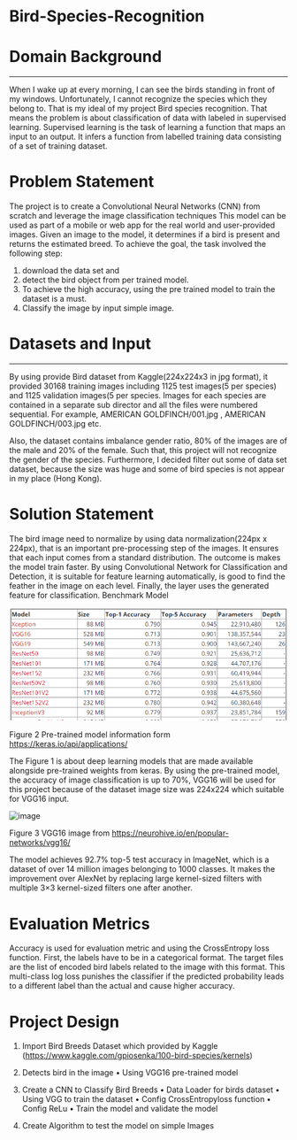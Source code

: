 # Bird-Species-Recognition

# Domain Background
___
When I wake up at every morning, I can see the birds standing in front of my windows. Unfortunately, I cannot recognize the species which they belong to. That is my ideal of my project Bird species recognition.  That means the problem is about classification of data with labeled in supervised learning. Supervised learning is the task of learning a function that maps an input to an output. It infers a function from labelled training data consisting of a set of training dataset.


# Problem Statement
The project is to create a Convolutional Neural Networks (CNN) from scratch and leverage the image classification techniques This model can be used as part of a mobile or web app for the real world and user-provided images. Given an image to the model, it determines if a bird is present and returns the estimated breed. To achieve the goal,  the task involved the following step:
1)	download the data set and 
2)	detect the bird object from per trained model.
3)	 To achieve the high accuracy, using the pre trained model to train the dataset is a must.
4)	Classify the image by input simple image.


# Datasets and Input
___
By using provide Bird dataset from Kaggle(224x224x3 in jpg format), it provided 30168 training images including 1125 test images(5 per species) and 1125 validation images(5 per species. Images for each species are contained in a separate sub director and all the files were numbered sequential. For example, AMERICAN GOLDFINCH/001.jpg , AMERICAN GOLDFINCH/003.jpg etc.
 

 Also, the dataset contains imbalance gender ratio, 80% of the images are of the male and 20% of the female. Such that, this project will not recognize the gender of the species.
Furthermore, I decided filter out some of data set dataset, because the size was huge and some of bird species is not appear in my place (Hong Kong). 


# Solution Statement
The bird image need to normalize by using data normalization(224px x 224px), that is an important pre-processing step of the images. It ensures that each input comes from a standard distribution. The outcome is makes the model train faster. By using Convolutional Network for Classification and Detection, it is suitable for feature learning automatically, is good to find the feather in the image on each level. Finally, the layer uses the generated feature for classification.
Benchmark Model
 
 ![image](https://github.com/michaelcity/Bird-Species-Recognition/blob/master/img/kaggle-caputre.PNG)
 
Figure 2 Pre-trained model information form https://keras.io/api/applications/

The Figure 1 is about deep learning models that are made available alongside pre-trained weights from keras. By using the pre-trained model, the accuracy of image classification is up to 70%, VGG16 will be used for this project because of the dataset image size was 224x224 which suitable for VGG16 input.


 ![image](https://neurohive.io/wp-content/uploads/2018/11/vgg16-1-e1542731207177.png)
 
Figure 3 VGG16 image from https://neurohive.io/en/popular-networks/vgg16/

The model achieves 92.7% top-5 test accuracy in ImageNet, which is a dataset of over 14 million images belonging to 1000 classes. It makes the improvement over AlexNet by replacing large kernel-sized filters with multiple 3×3 kernel-sized filters one after another.


# Evaluation Metrics

Accuracy is used for evaluation metric and using the CrossEntropy loss function. First, the labels have to be in a categorical format. The target files are the list of encoded bird labels related to the image with this format. This multi-class log loss punishes the classifier if the predicted probability leads to a different label than the actual and cause higher accuracy.



# Project Design

1.	Import Bird Breeds Dataset which provided by Kaggle (https://www.kaggle.com/gpiosenka/100-bird-species/kernels)

2.	Detects bird in the image
•	Using VGG16 pre-trained model 

3.	Create a CNN to Classify Bird Breeds
•	Data Loader for birds dataset
•	Using VGG to train the dataset
•	Config CrossEntropyloss function
•	Config ReLu
•	Train the model and validate the model

4.	Create Algorithm to test the model on simple Images
